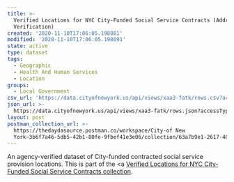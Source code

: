 ```yaml
---
title: >-
  Verified Locations for NYC City-Funded Social Service Contracts (Address
  Verification)
created: '2020-11-10T17:06:05.198081'
modified: '2020-11-10T17:06:05.198091'
state: active
type: dataset
tags:
  - Geographic
  - Health And Human Services
  - Location
groups:
  - Local Government
csv_url: 'https://data.cityofnewyork.us/api/views/xaa3-fatk/rows.csv?accessType=DOWNLOAD'
json_url: >-
  https://data.cityofnewyork.us/api/views/xaa3-fatk/rows.json?accessType=DOWNLOAD
layout: post
postman_collection_url: >-
  https://thedaydasource.postman.co/workspace/City-of New
  York~3b6f7a46-5db5-42b1-80fe-9fbef41e3e06/collection/63a7b9e1-2617-40de-ab52-80017e07174b
---
```

An agency-verified dataset of City-funded contracted social service provision locations.
This is part of the <a <a href='https://data.cityofnewyork.us/browse?Data-Collection_Data-Collection=Verified+Locations+for+NYC+City-Funded+Social+Service+Contracts'>Verified Locations for NYC City-Funded Social Service Contracts collection</a>.
